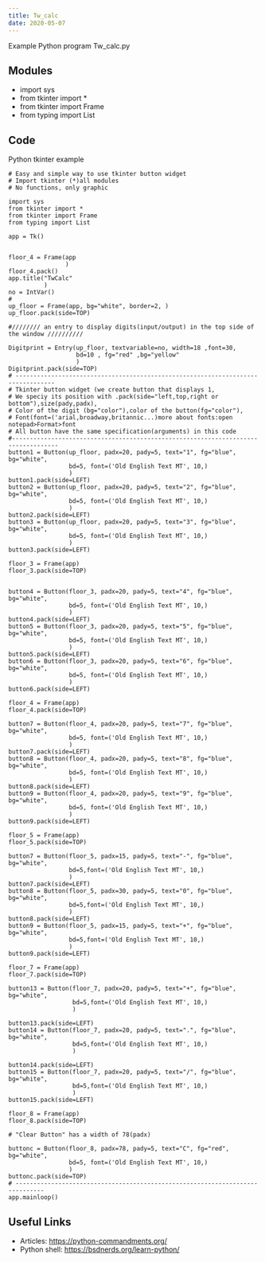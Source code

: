```yaml
---
title: Tw_calc
date: 2020-05-07
---
```

Example Python program Tw_calc.py

## Modules

* import sys
* from tkinter import *
* from tkinter import Frame
* from typing import List

## Code

Python tkinter example

    # Easy and simple way to use tkinter button widget
    # Import tkinter (*)all modules
    # No functions, only graphic
    
    import sys
    from tkinter import *
    from tkinter import Frame
    from typing import List
    
    app = Tk()
    
    
    floor_4 = Frame(app
                    )
    floor_4.pack()
    app.title("TwCalc"
              )
    no = IntVar()
    # 
    up_floor = Frame(app, bg="white", border=2, )
    up_floor.pack(side=TOP)
    
    #//////// an entry to display digits(input/output) in the top side of the window //////////
    
    Digitprint = Entry(up_floor, textvariable=no, width=18 ,font=30,
                       bd=10 , fg="red" ,bg="yellow"
                       )
    Digitprint.pack(side=TOP)
    # ---------------------------------------------------------------------------------
    # Tkinter button widget (we create button that displays 1,
    # We speciy its position with .pack(side="left,top,right or bottom"),size(pady,padx),
    # Color of the digit (bg="color"),color of the button(fg="color"),
    # Font(font=('arial,broadway,britannic...)more about fonts:open notepad>Format>font
    # All button have the same specification(arguments) in this code 
    #-----------------------------------------------------------------------------------
    button1 = Button(up_floor, padx=20, pady=5, text="1", fg="blue", bg="white",
                     bd=5, font=('Old English Text MT', 10,)
                     )
    button1.pack(side=LEFT)
    button2 = Button(up_floor, padx=20, pady=5, text="2", fg="blue", bg="white",
                     bd=5, font=('Old English Text MT', 10,)
                     )
    button2.pack(side=LEFT)
    button3 = Button(up_floor, padx=20, pady=5, text="3", fg="blue", bg="white",
                     bd=5, font=('Old English Text MT', 10,)
                     )
    button3.pack(side=LEFT)
    
    floor_3 = Frame(app)
    floor_3.pack(side=TOP)
    
    
    button4 = Button(floor_3, padx=20, pady=5, text="4", fg="blue", bg="white",
                     bd=5, font=('Old English Text MT', 10,)
                     )
    button4.pack(side=LEFT)
    button5 = Button(floor_3, padx=20, pady=5, text="5", fg="blue", bg="white",
                     bd=5, font=('Old English Text MT', 10,)
                     )
    button5.pack(side=LEFT)
    button6 = Button(floor_3, padx=20, pady=5, text="6", fg="blue", bg="white",
                     bd=5, font=('Old English Text MT', 10,)
                     )
    button6.pack(side=LEFT)
    
    floor_4 = Frame(app)
    floor_4.pack(side=TOP)
    
    button7 = Button(floor_4, padx=20, pady=5, text="7", fg="blue", bg="white",
                     bd=5, font=('Old English Text MT', 10,)
                     )
    button7.pack(side=LEFT)
    button8 = Button(floor_4, padx=20, pady=5, text="8", fg="blue", bg="white",
                     bd=5, font=('Old English Text MT', 10,)
                     )
    button8.pack(side=LEFT)
    button9 = Button(floor_4, padx=20, pady=5, text="9", fg="blue", bg="white",
                     bd=5, font=('Old English Text MT', 10,)
                     )
    button9.pack(side=LEFT)
    
    floor_5 = Frame(app)
    floor_5.pack(side=TOP)
    
    button7 = Button(floor_5, padx=15, pady=5, text="-", fg="blue", bg="white",
                     bd=5,font=('Old English Text MT', 10,)
                     )
    button7.pack(side=LEFT)
    button8 = Button(floor_5, padx=30, pady=5, text="0", fg="blue", bg="white",
                     bd=5,font=('Old English Text MT', 10,)
                     )
    button8.pack(side=LEFT)
    button9 = Button(floor_5, padx=15, pady=5, text="+", fg="blue", bg="white",
                     bd=5,font=('Old English Text MT', 10,)
                     )
    button9.pack(side=LEFT)
    
    floor_7 = Frame(app)
    floor_7.pack(side=TOP)
    
    button13 = Button(floor_7, padx=20, pady=5, text="+", fg="blue", bg="white",
                      bd=5,font=('Old English Text MT', 10,)
                      )
    
    button13.pack(side=LEFT)
    button14 = Button(floor_7, padx=20, pady=5, text=".", fg="blue", bg="white",
                      bd=5,font=('Old English Text MT', 10,)
                      )
    
    button14.pack(side=LEFT)
    button15 = Button(floor_7, padx=20, pady=5, text="/", fg="blue", bg="white",
                      bd=5,font=('Old English Text MT', 10,)
                      )
    button15.pack(side=LEFT)
    
    floor_8 = Frame(app)
    floor_8.pack(side=TOP)
    
    # "Clear Button" has a width of 78(padx)
    
    buttonc = Button(floor_8, padx=78, pady=5, text="C", fg="red", bg="white",
                     bd=5, font=('Old English Text MT', 10,)
                     )
    buttonc.pack(side=TOP)
    # ------------------------------------------------------------------------------
    app.mainloop()
    

## Useful Links

- Articles: https://python-commandments.org/
- Python shell: https://bsdnerds.org/learn-python/
